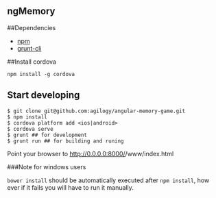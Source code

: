 ## ngMemory

##Dependencies
 
 + [npm](https://npmjs.org/)
 + [grunt-cli](http://gruntjs.com/)

##Install cordova

```
npm install -g cordova
```

## Start developing

```
$ git clone git@github.com:agilogy/angular-memory-game.git
$ npm install
$ cordova platform add <ios|android>
$ cordova serve
$ grunt ## for development
$ grunt run ## for building and runing
```

Point your browser to http://0.0.0.0:8000/<platform>/www/index.html

###Note for windows users

`bower install` should be automatically executed after `npm install`, how ever if it fails you will have to run it manually.